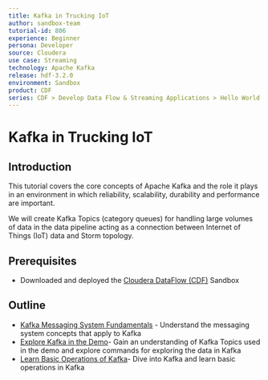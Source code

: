 ```yaml
---
title: Kafka in Trucking IoT
author: sandbox-team
tutorial-id: 806
experience: Beginner
persona: Developer
source: Cloudera
use case: Streaming
technology: Apache Kafka
release: hdf-3.2.0
environment: Sandbox
product: CDF
series: CDF > Develop Data Flow & Streaming Applications > Hello World
---
```


# Kafka in Trucking IoT

## Introduction

This tutorial covers the core concepts of Apache Kafka and the role it plays in an environment in which reliability, scalability, durability and performance are important.

We will create Kafka Topics (category queues) for handling large volumes of data in the data pipeline acting as a connection between Internet of Things (IoT) data and Storm topology.

## Prerequisites

- Downloaded and deployed the [Cloudera DataFlow (CDF)](https://www.cloudera.com/downloads/hortonworks-sandbox/hdf.html?utm_source=mktg-tutorial) Sandbox

## Outline

- [Kafka Messaging System Fundamentals](https://hortonworks.com/tutorial/kafka-in-trucking-iot/section/1/) - Understand the messaging system concepts that apply to Kafka
- [Explore Kafka in the Demo](https://hortonworks.com/tutorial/kafka-in-trucking-iot/section/2/)- Gain an understanding of Kafka Topics used in the demo and explore commands for exploring the data in Kafka
- [Learn Basic Operations of Kafka](https://hortonworks.com/tutorial/kafka-in-trucking-iot/section/3/)- Dive into Kafka and learn basic operations in Kafka
